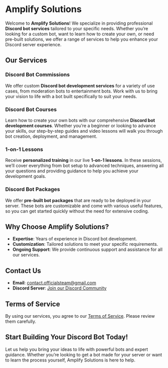 # Amplify Solutions

Welcome to **Amplify Solutions**! We specialize in providing professional **Discord bot services** tailored to your specific needs. Whether you’re looking for a custom bot, want to learn how to create your own, or need pre-built solutions, we offer a range of services to help you enhance your Discord server experience.

## Our Services

### **Discord Bot Commissions**

We offer custom **Discord bot development services** for a variety of use cases, from moderation bots to entertainment bots. Work with us to bring your vision to life with a bot built specifically to suit your needs.

### **Discord Bot Courses**

Learn how to create your own bots with our comprehensive **Discord bot development courses**. Whether you’re a beginner or looking to advance your skills, our step-by-step guides and video lessons will walk you through bot creation, deployment, and management.

### **1-on-1 Lessons**

Receive **personalized training** in our live **1-on-1 lessons**. In these sessions, we’ll cover everything from bot setup to advanced techniques, answering all your questions and providing guidance to help you achieve your development goals.

### **Discord Bot Packages**

We offer **pre-built bot packages** that are ready to be deployed in your server. These bots are customizable and come with various useful features, so you can get started quickly without the need for extensive coding.

## Why Choose Amplify Solutions?

- **Expertise**: Years of experience in Discord bot development.
- **Customization**: Tailored solutions to meet your specific requirements.
- **Ongoing Support**: We provide continuous support and assistance for all our services.

## Contact Us

- **Email**: [contact.officialsteam@gmail.com](mailto:contact.officialsteam@gmail.com)
- **Discord Server**: [Join our Discord Community](https://discord.gg/FdwYZtxR3f)

## Terms of Service

By using our services, you agree to our [Terms of Service](https://docs.google.com/document/d/1cBi87K20FPJ5M4sYaY62bx1OOkJzJ4jqAsRXpoIGR6A/edit?usp=sharing). Please review them carefully.

## Start Building Your Discord Bot Today!

Let us help you bring your ideas to life with powerful bots and expert guidance. Whether you’re looking to get a bot made for your server or want to learn the process yourself, Amplify Solutions is here to help.
